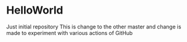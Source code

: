 # HelloWorld
Just initial repository
This is change to the other master and change is made to experiment with 
various actions of GitHub

